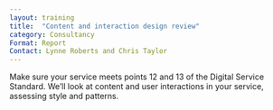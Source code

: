 ```yaml
---
layout: training
title:  "Content and interaction design review"
category: Consultancy
Format: Report  
Contact: Lynne Roberts and Chris Taylor
---
```


Make sure your service meets points 12 and 13 of the Digital Service Standard. We’ll look at content and user interactions in your service, assessing style and patterns.
